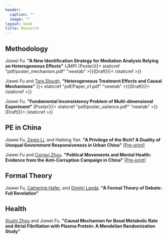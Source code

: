 ```yaml
---
header:
  caption: ""
  image: ""
layout: book
title: Research
---
```


## Methodology

Jiawei Fu. **"A New Identification Strategy for Mediation Analysis Relying on Heterogeneous Effects"** (JMP) [Poster]{{< staticref "pdf/poster_mechanism.pdf" "newtab" >}}[Draft]{{< /staticref >}}

Jiawei Fu and [Tara Slough](http://taraslough.com/). **"Heterogeneous Treatment Effects and Causal Mechanisms"** {{< staticref "pdf/Paper_v1.pdf" "newtab" >}}[Draft]{{< /staticref >}}

Jiawei Fu. **"Fundamental Inconsistency Problem of Multi-dimensional Experiment"** [Poster]{{< staticref "pdf/poster_salience.pdf" "newtab" >}}[Draft]{{< /staticref >}}


## PE in China

Jiawei Fu, [Zeren Li](https://www.zerenli.org/), and Haibing Yan. **"A Privilege of the Rich? A Duality of Unequal Government Responsiveness in Urban China"** [[Pre-print]](https://papers.ssrn.com/sol3/papers.cfm?abstract_id=4253200)

Jiawei Fu and [Congyi Zhou](https://sites.google.com/site/zhoucongyi/). **"Political Movements and Mental Health: Evidence from the Anti-Corruption Campaign in China"** [[Pre-print]](https://papers.ssrn.com/sol3/papers.cfm?abstract_id=4161190)


## Formal Theory

Jiawei Fu, [Catherine Hafer](https://scholar.google.com/citations?user=Y9FcWlcAAAAJ&hl=en), and [Dimitri Landa](https://wp.nyu.edu/dimitrilanda/). **"A Formal Theory of Debate: Full Revelation"**

## Health

[Xiushi Zhou](https://www.researchgate.net/profile/Xiushi-Zhou) and Jiawei Fu. **"Causal Mechanism for Basal Metabolic Rate and Atrial Fibrillation with Plasma Protein: A Mendelian Randomization Study"**



